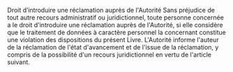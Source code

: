 Droit d’introduire une réclamation auprès de l'Autorité
Sans préjudice de tout autre recours administratif ou juridictionnel, toute personne concernée a le droit d'introduire une réclamation auprès de l'Autorité, si elle considère que le traitement de données à caractère personnel la concernant constitue une violation des dispositions du présent Livre.
L'Autorité informe l'auteur de la réclamation de l'état d'avancement et de l'issue de la réclamation, y compris de la possibilité d'un recours juridictionnel en vertu de l'article suivant.